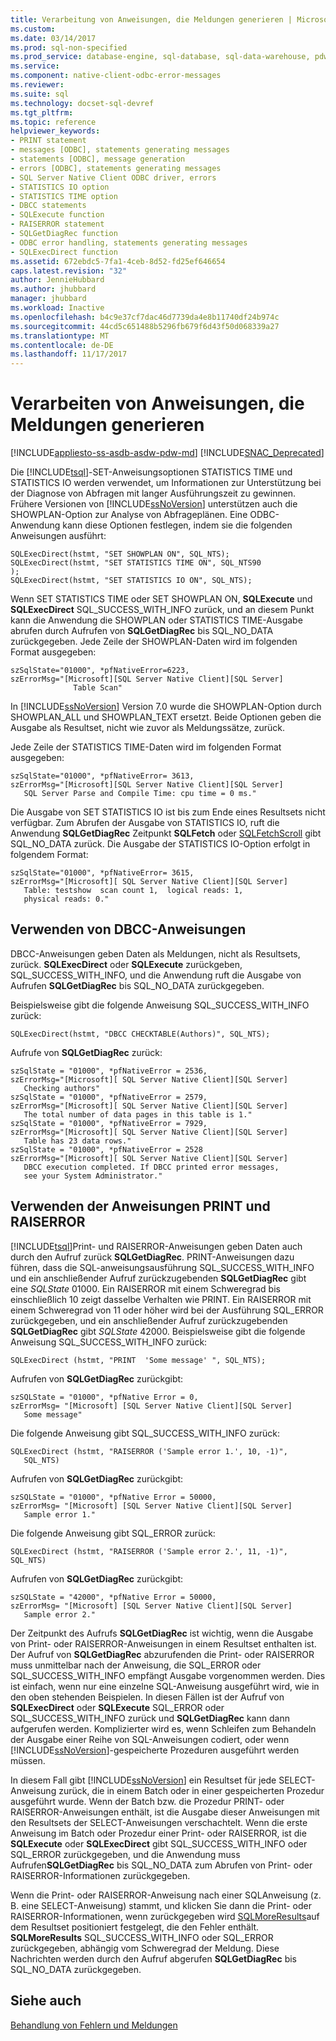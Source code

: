 ```yaml
---
title: Verarbeitung von Anweisungen, die Meldungen generieren | Microsoft Docs
ms.custom: 
ms.date: 03/14/2017
ms.prod: sql-non-specified
ms.prod_service: database-engine, sql-database, sql-data-warehouse, pdw
ms.service: 
ms.component: native-client-odbc-error-messages
ms.reviewer: 
ms.suite: sql
ms.technology: docset-sql-devref
ms.tgt_pltfrm: 
ms.topic: reference
helpviewer_keywords:
- PRINT statement
- messages [ODBC], statements generating messages
- statements [ODBC], message generation
- errors [ODBC], statements generating messages
- SQL Server Native Client ODBC driver, errors
- STATISTICS IO option
- STATISTICS TIME option
- DBCC statements
- SQLExecute function
- RAISERROR statement
- SQLGetDiagRec function
- ODBC error handling, statements generating messages
- SQLExecDirect function
ms.assetid: 672ebdc5-7fa1-4ceb-8d52-fd25ef646654
caps.latest.revision: "32"
author: JennieHubbard
ms.author: jhubbard
manager: jhubbard
ms.workload: Inactive
ms.openlocfilehash: b4c9e37cf7dac46d7739da4e8b11740df24b974c
ms.sourcegitcommit: 44cd5c651488b5296fb679f6d43f50d068339a27
ms.translationtype: MT
ms.contentlocale: de-DE
ms.lasthandoff: 11/17/2017
---
```

# <a name="processing-statements-that-generate-messages"></a>Verarbeiten von Anweisungen, die Meldungen generieren
[!INCLUDE[appliesto-ss-asdb-asdw-pdw-md](../../includes/appliesto-ss-asdb-asdw-pdw-md.md)]
[!INCLUDE[SNAC_Deprecated](../../includes/snac-deprecated.md)]

  Die [!INCLUDE[tsql](../../includes/tsql-md.md)]-SET-Anweisungsoptionen STATISTICS TIME und STATISTICS IO werden verwendet, um Informationen zur Unterstützung bei der Diagnose von Abfragen mit langer Ausführungszeit zu gewinnen. Frühere Versionen von [!INCLUDE[ssNoVersion](../../includes/ssnoversion-md.md)] unterstützen auch die SHOWPLAN-Option zur Analyse von Abfrageplänen. Eine ODBC-Anwendung kann diese Optionen festlegen, indem sie die folgenden Anweisungen ausführt:  
  
```  
SQLExecDirect(hstmt, "SET SHOWPLAN ON", SQL_NTS);  
SQLExecDirect(hstmt, "SET STATISTICS TIME ON", SQL_NTS90  
);  
SQLExecDirect(hstmt, "SET STATISTICS IO ON", SQL_NTS);  
```  
  
 Wenn SET STATISTICS TIME oder SET SHOWPLAN ON, **SQLExecute** und **SQLExecDirect** SQL_SUCCESS_WITH_INFO zurück, und an diesem Punkt kann die Anwendung die SHOWPLAN oder STATISTICS TIME-Ausgabe abrufen durch Aufrufen von **SQLGetDiagRec** bis SQL_NO_DATA zurückgegeben. Jede Zeile der SHOWPLAN-Daten wird im folgenden Format ausgegeben:  
  
```  
szSqlState="01000", *pfNativeError=6223,  
szErrorMsg="[Microsoft][SQL Server Native Client][SQL Server]   
              Table Scan"  
```  
  
 In [!INCLUDE[ssNoVersion](../../includes/ssnoversion-md.md)] Version 7.0 wurde die SHOWPLAN-Option durch SHOWPLAN_ALL und SHOWPLAN_TEXT ersetzt. Beide Optionen geben die Ausgabe als Resultset, nicht wie zuvor als Meldungssätze, zurück.  
  
 Jede Zeile der STATISTICS TIME-Daten wird im folgenden Format ausgegeben:  
  
```  
szSqlState="01000", *pfNativeError= 3613,  
szErrorMsg="[Microsoft][SQL Server Native Client][SQL Server]  
   SQL Server Parse and Compile Time: cpu time = 0 ms."  
```  
  
 Die Ausgabe von SET STATISTICS IO ist bis zum Ende eines Resultsets nicht verfügbar. Zum Abrufen der Ausgabe von STATISTICS IO, ruft die Anwendung **SQLGetDiagRec** Zeitpunkt **SQLFetch** oder [SQLFetchScroll](../../relational-databases/native-client-odbc-api/sqlfetchscroll.md) gibt SQL_NO_DATA zurück. Die Ausgabe der STATISTICS IO-Option erfolgt in folgendem Format:  
  
```  
szSqlState="01000", *pfNativeError= 3615,  
szErrorMsg="[Microsoft][ SQL Server Native Client][SQL Server]  
   Table: testshow  scan count 1,  logical reads: 1,  
   physical reads: 0."  
```  
  
## <a name="using-dbcc-statements"></a>Verwenden von DBCC-Anweisungen  
 DBCC-Anweisungen geben Daten als Meldungen, nicht als Resultsets, zurück. **SQLExecDirect** oder **SQLExecute** zurückgeben, SQL_SUCCESS_WITH_INFO, und die Anwendung ruft die Ausgabe von Aufrufen **SQLGetDiagRec** bis SQL_NO_DATA zurückgegeben.  
  
 Beispielsweise gibt die folgende Anweisung SQL_SUCCESS_WITH_INFO zurück:  
  
```  
SQLExecDirect(hstmt, "DBCC CHECKTABLE(Authors)", SQL_NTS);  
```  
  
 Aufrufe von **SQLGetDiagRec** zurück:  
  
```  
szSqlState = "01000", *pfNativeError = 2536,  
szErrorMsg="[Microsoft][ SQL Server Native Client][SQL Server]  
   Checking authors"  
szSqlState = "01000", *pfNativeError = 2579,  
szErrorMsg="[Microsoft][ SQL Server Native Client][SQL Server]  
   The total number of data pages in this table is 1."  
szSqlState = "01000", *pfNativeError = 7929,  
szErrorMsg="[Microsoft][ SQL Server Native Client][SQL Server]  
   Table has 23 data rows."  
szSqlState = "01000", *pfNativeError = 2528  
szErrorMsg="[Microsoft][ SQL Server Native Client][SQL Server]  
   DBCC execution completed. If DBCC printed error messages,  
   see your System Administrator."  
```  
  
## <a name="using-print-and-raiserror-statements"></a>Verwenden der Anweisungen PRINT und RAISERROR  
 [!INCLUDE[tsql](../../includes/tsql-md.md)]Print- und RAISERROR-Anweisungen geben Daten auch durch den Aufruf zurück **SQLGetDiagRec**. PRINT-Anweisungen dazu führen, dass die SQL-anweisungsausführung SQL_SUCCESS_WITH_INFO und ein anschließender Aufruf zurückzugebenden **SQLGetDiagRec** gibt eine *SQLState* 01000. Ein RAISERROR mit einem Schweregrad bis einschließlich 10 zeigt dasselbe Verhalten wie PRINT. Ein RAISERROR mit einem Schweregrad von 11 oder höher wird bei der Ausführung SQL_ERROR zurückgegeben, und ein anschließender Aufruf zurückzugebenden **SQLGetDiagRec** gibt *SQLState* 42000. Beispielsweise gibt die folgende Anweisung SQL_SUCCESS_WITH_INFO zurück:  
  
```  
SQLExecDirect (hstmt, "PRINT  'Some message' ", SQL_NTS);  
```  
  
 Aufrufen von **SQLGetDiagRec** zurückgibt:  
  
```  
szSQLState = "01000", *pfNative Error = 0,  
szErrorMsg= "[Microsoft] [SQL Server Native Client][SQL Server]  
   Some message"  
```  
  
 Die folgende Anweisung gibt SQL_SUCCESS_WITH_INFO zurück:  
  
```  
SQLExecDirect (hstmt, "RAISERROR ('Sample error 1.', 10, -1)",  
   SQL_NTS)  
```  
  
 Aufrufen von **SQLGetDiagRec** zurückgibt:  
  
```  
szSQLState = "01000", *pfNative Error = 50000,  
szErrorMsg= "[Microsoft] [SQL Server Native Client][SQL Server]  
   Sample error 1."  
```  
  
 Die folgende Anweisung gibt SQL_ERROR zurück:  
  
```  
SQLExecDirect (hstmt, "RAISERROR ('Sample error 2.', 11, -1)", SQL_NTS)  
```  
  
 Aufrufen von **SQLGetDiagRec** zurückgibt:  
  
```  
szSQLState = "42000", *pfNative Error = 50000,  
szErrorMsg= "[Microsoft] [SQL Server Native Client][SQL Server]  
   Sample error 2."  
```  
  
 Der Zeitpunkt des Aufrufs **SQLGetDiagRec** ist wichtig, wenn die Ausgabe von Print- oder RAISERROR-Anweisungen in einem Resultset enthalten ist. Der Aufruf von **SQLGetDiagRec** abzurufenden die Print- oder RAISERROR muss unmittelbar nach der Anweisung, die SQL_ERROR oder SQL_SUCCESS_WITH_INFO empfängt Ausgabe vorgenommen werden. Dies ist einfach, wenn nur eine einzelne SQL-Anweisung ausgeführt wird, wie in den oben stehenden Beispielen. In diesen Fällen ist der Aufruf von **SQLExecDirect** oder **SQLExecute** SQL_ERROR oder SQL_SUCCESS_WITH_INFO zurück und **SQLGetDiagRec** kann dann aufgerufen werden. Komplizierter wird es, wenn Schleifen zum Behandeln der Ausgabe einer Reihe von SQL-Anweisungen codiert, oder wenn [!INCLUDE[ssNoVersion](../../includes/ssnoversion-md.md)]-gespeicherte Prozeduren ausgeführt werden müssen.  
  
 In diesem Fall gibt [!INCLUDE[ssNoVersion](../../includes/ssnoversion-md.md)] ein Resultset für jede SELECT-Anweisung zurück, die in einem Batch oder in einer gespeicherten Prozedur ausgeführt wurde. Wenn der Batch bzw. die Prozedur PRINT- oder RAISERROR-Anweisungen enthält, ist die Ausgabe dieser Anweisungen mit den Resultsets der SELECT-Anweisungen verschachtelt. Wenn die erste Anweisung im Batch oder Prozedur einer Print- oder RAISERROR, ist die **SQLExecute** oder **SQLExecDirect** gibt SQL_SUCCESS_WITH_INFO oder SQL_ERROR zurückgegeben, und die Anwendung muss Aufrufen**SQLGetDiagRec** bis SQL_NO_DATA zum Abrufen von Print- oder RAISERROR-Informationen zurückgegeben.  
  
 Wenn die Print- oder RAISERROR-Anweisung nach einer SQL­Anweisung (z. B. eine SELECT-Anweisung) stammt, und klicken Sie dann die Print- oder RAISERROR-Informationen, wenn zurückgegeben wird [SQLMoreResults](../../relational-databases/native-client-odbc-api/sqlmoreresults.md)auf dem Resultset positioniert festgelegt, die den Fehler enthält. **SQLMoreResults** SQL_SUCCESS_WITH_INFO oder SQL_ERROR zurückgegeben, abhängig vom Schweregrad der Meldung. Diese Nachrichten werden durch den Aufruf abgerufen **SQLGetDiagRec** bis SQL_NO_DATA zurückgegeben.  
  
## <a name="see-also"></a>Siehe auch  
 [Behandlung von Fehlern und Meldungen](../../relational-databases/native-client-odbc-error-messages/handling-errors-and-messages.md)  
  
  
